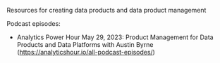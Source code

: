Resources for creating data products and data product management

Podcast episodes:
* Analytics Power Hour May 29, 2023: Product Management for Data Products and Data Platforms with Austin Byrne (https://analyticshour.io/all-podcast-episodes/)
